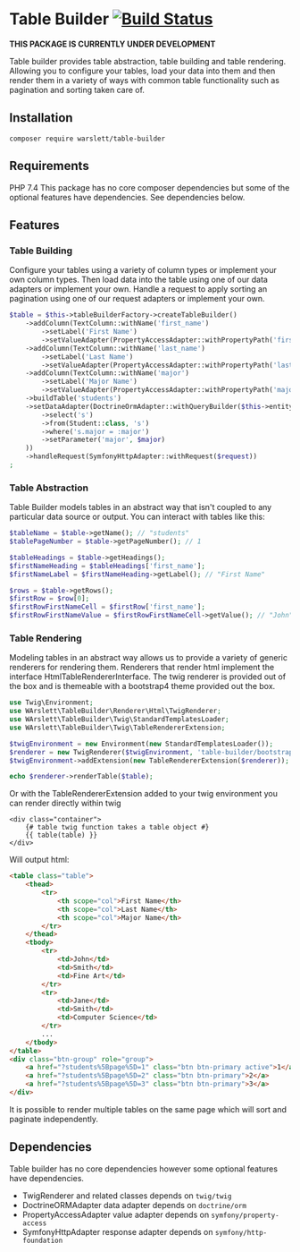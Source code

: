 # Table Builder [![Build Status](https://circleci.com/gh/warslett/table-builder.png?style=shield)](https://circleci.com/gh/warslett/table-builder)
**THIS PACKAGE IS CURRENTLY UNDER DEVELOPMENT**

Table builder provides table abstraction, table building and table rendering. Allowing you to configure your tables,
load your data into them and then render them in a variety of ways with common table functionality such as pagination
and sorting taken care of.

## Installation
`composer require warslett/table-builder`

## Requirements
PHP 7.4
This package has no core composer dependencies but some of the optional features have dependencies. See dependencies
below.

## Features

### Table Building
Configure your tables using a variety of column types or implement your own column types. Then load data into the table
using one of our data adapters or implement your own. Handle a request to apply sorting an pagination using one of our
request adapters or implement your own.
``` php
$table = $this->tableBuilderFactory->createTableBuilder()
    ->addColumn(TextColumn::withName('first_name')
        ->setLabel('First Name')
        ->setValueAdapter(PropertyAccessAdapter::withPropertyPath('firstName')))
    ->addColumn(TextColumn::withName('last_name')
        ->setLabel('Last Name')
        ->setValueAdapter(PropertyAccessAdapter::withPropertyPath('lastName')))
    ->addColumn(TextColumn::withName('major')
        ->setLabel('Major Name')
        ->setValueAdapter(PropertyAccessAdapter::withPropertyPath('major.name')))
    ->buildTable('students')
    ->setDataAdapter(DoctrineOrmAdapter::withQueryBuilder($this->entityManager->createQueryBuilder()
        ->select('s')
        ->from(Student::class, 's')
        ->where('s.major = :major')
        ->setParameter('major', $major)
    ))
    ->handleRequest(SymfonyHttpAdapter::withRequest($request))
;
```

### Table Abstraction
Table Builder models tables in an abstract way that isn't coupled to any particular data source or output. You can
interact with tables like this:
``` php
$tableName = $table->getName(); // "students"
$tablePageNumber = $table->getPageNumber(); // 1

$tableHeadings = $table->getHeadings();
$firstNameHeading = $tableHeadings['first_name'];
$firstNameLabel = $firstNameHeading->getLabel(); // "First Name"

$rows = $table->getRows();
$firstRow = $row[0];
$firstRowFirstNameCell = $firstRow['first_name'];
$firstRowFirstNameValue = $firstRowFirstNameCell->getValue(); // "John"
```

### Table Rendering
Modeling tables in an abstract way allows us to provide a variety of generic renderers for rendering them. Renderers
that render html implement the interface HtmlTableRendererInterface. The twig renderer is provided out of the box and is
themeable with a bootstrap4 theme provided out the box.
``` php
use Twig\Environment;
use WArslett\TableBuilder\Renderer\Html\TwigRenderer;
use WArslett\TableBuilder\Twig\StandardTemplatesLoader;
use WArslett\TableBuilder\Twig\TableRendererExtension;

$twigEnvironment = new Environment(new StandardTemplatesLoader());
$renderer = new TwigRenderer($twigEnvironment, 'table-builder/bootstrap4.html.twig');
$twigEnvironment->addExtension(new TableRendererExtension($renderer));

echo $renderer->renderTable($table);
```
Or with the TableRendererExtension added to your twig environment you can render directly within twig
``` twig
<div class="container">
    {# table twig function takes a table object #}
    {{ table(table) }}
</div>
```
Will output html:
``` html
<table class="table">
    <thead>
        <tr>
            <th scope="col">First Name</th>
            <th scope="col">Last Name</th>
            <th scope="col">Major Name</th>
        </tr>
    </thead>
    <tbody>
        <tr>
            <td>John</td>
            <td>Smith</td>
            <td>Fine Art</td>
        </tr>
        <tr>
            <td>Jane</td>
            <td>Smith</td>
            <td>Computer Science</td>
        </tr>
        ...
    </tbody>
</table>
<div class="btn-group" role="group">
    <a href="?students%5Bpage%5D=1" class="btn btn-primary active">1</a>
    <a href="?students%5Bpage%5D=2" class="btn btn-primary">2</a>
    <a href="?students%5Bpage%5D=3" class="btn btn-primary">3</a>
</div>
```
It is possible to render multiple tables on the same page which will sort and paginate independently.

## Dependencies
Table builder has no core dependencies however some optional features have dependencies.
* TwigRenderer and related classes depends on `twig/twig`
* DoctrineORMAdapter data adapter depends on `doctrine/orm`
* PropertyAccessAdapter value adapter depends on `symfony/property-access`
* SymfonyHttpAdapter response adapter depends on `symfony/http-foundation`
